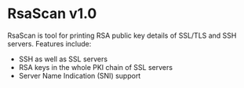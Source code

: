 # RsaScan v1.0
RsaScan is tool for printing RSA public key details of SSL/TLS and SSH servers. Features include:
- SSH as well as SSL servers
- RSA keys in the whole PKI chain of SSL servers
- Server Name Indication (SNI) support
